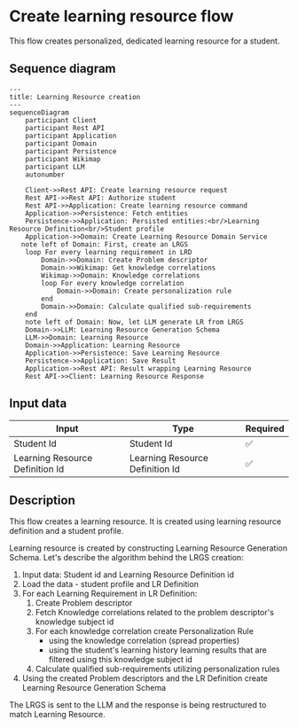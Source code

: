 # Create learning resource flow
This flow creates personalized, dedicated learning resource for a student.

## Sequence diagram

```mermaid
---
title: Learning Resource creation
---
sequenceDiagram
    participant Client
    participant Rest API
    participant Application
    participant Domain
    participant Persistence
    participant Wikimap
    participant LLM
    autonumber
    
    Client->>Rest API: Create learning resource request
    Rest API->>Rest API: Authorize student
    Rest API->>Application: Create learning resource command
    Application->>Persistence: Fetch entities
    Persistence->>Application: Persisted entities:<br/>Learning Resource Definition<br/>Student profile
    Application->>Domain: Create Learning Resource Domain Service
   note left of Domain: First, create an LRGS
    loop For every learning requirement in LRD
        Domain->>Domain: Create Problem descriptor
        Domain->>Wikimap: Get knowledge correlations
        Wikimap->>Domain: Knowledge correlations
        loop For every knowledge correlation
            Domain->>Domain: Create personalization rule
        end
        Domain->>Domain: Calculate qualified sub-requirements
    end
    note left of Domain: Now, let LLM generate LR from LRGS
    Domain->>LLM: Learning Resource Generation Schema
    LLM->>Domain: Learning Resource
    Domain->>Application: Learning Resource
    Application->>Persistence: Save Learning Resource
    Persistence->>Application: Save Result
    Application->>Rest API: Result wrapping Learning Resource
    Rest API->>Client: Learning Resource Response

```

## Input data

| Input                           | Type                            | Required |
|---------------------------------|---------------------------------|----------|
| Student Id                      | Student Id                      | ✅        |
| Learning Resource Definition Id | Learning Resource Definition Id | ✅        |

## Description
This flow creates a learning resource. It is created using learning resource definition and a student profile.

Learning resource is created by constructing Learning Resource Generation Schema.
Let's describe the algorithm behind the LRGS creation:
1. Input data: Student id and Learning Resource Definition id
2. Load the data - student profile and LR Definition
3. For each Learning Requirement in LR Definition:
   1. Create Problem descriptor
   2. Fetch Knowledge correlations related to the problem descriptor's knowledge subject id
   3. For each knowledge correlation create Personalization Rule
      - using the knowledge correlation (spread properties)
      - using the student's learning history learning results that are filtered using this knowledge subject id
   4. Calculate qualified sub-requirements utilizing personalization rules
4. Using the created Problem descriptors and the LR Definition create Learning Resource Generation Schema

The LRGS is sent to the LLM and the response is being restructured to match Learning Resource.